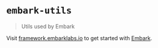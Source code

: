 # `embark-utils`

> Utils used by Embark

Visit [framework.embarklabs.io](https://framework.embarklabs.io/) to get started with
[Embark](https://github.com/embarklabs/embark).
